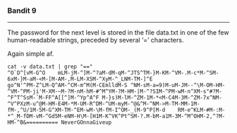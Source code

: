 ### Bandit 9
***

The password for the next level is stored in the file data.txt in one of the few human-readable strings, preceded by several ‘=’ characters.

Again simple af. 
```
cat -v data.txt | grep "=="
^O`D^[vM-G^O	mLM-jM-^]M-^?aM-dM-qM-^JTS^TM-}M-KM-^VM-.M-c*M-^SM-6xM-}M-aM-<M-[M-AM-,M-LM-XSM-^XyM-^_LNM-TM-]^E
go^N'^PM-Z^LM-Q^AM-^CM-m^M(M-CEmlldM-S ^NM-sM-a=9)M-uM-JM--^\M-OM-HM-^VM-^PM-ji'M-XM-~M-?M-nM-hM-#^M^YM-?M-HM-|M-^?SIM-^PM-wM-n^XM-s"#?M-^F^T^SsM-`M-FF^A[[^]M-^Yp^A^F M-}s)M-lM-^ZM-1M-*<M-C4M-3M-^ZM-7x^NM-^V^PXzM-u^@M-HM-E4M-*M-UM-R^DM-^UM-myM-^@&^M-^NM->M-TM-MM-1M-fM-,^U/1M-5M-G^XM-TM-^EM-wM-\M-fM-I^OM-_(M-9^P[M-d	RM-e^KLM-#M-:M-*^_M-fDM-vM-^Gd5M-eNM-H\M-[H1M-K^VK^Pt^SM-?.M-bM-a1M-3M-^M^OHM-2,^?M-HM-^B&========== NeverGOnnaGiveup


```
